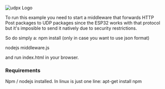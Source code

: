 ![udpx Logo](/examples/udpix-logo.png)

To run this example you need to start a middleware that forwards HTTP Post packages to UDP packages since the ESP32 works with that protocol but it's imposible to send it natively due to security restrictions.

So do simply a:
npm install  (only in case you want to use json format)

nodejs middleware.js 

and run index.html in your browser.

### Requirements

Npm / nodejs installed.
In linux is just one line: apt-get install npm


